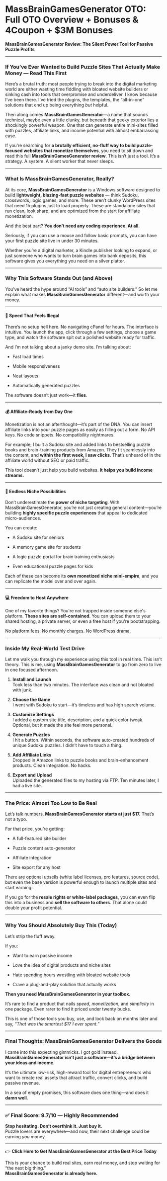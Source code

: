 # MassBrainGamesGenerator OTO: Full OTO Overview + Bonuses & 4Coupon + $3M Bonuses
<p class="" data-start="0" data-end="84"><strong data-start="0" data-end="84">MassBrainGamesGenerator Review: The Silent Power Tool for Passive Puzzle Profits</strong></p>


<hr class="" data-start="86" data-end="89" />

<h3 class="" data-start="91" data-end="185"><strong data-start="95" data-end="185">If You’ve Ever Wanted to Build Puzzle Sites That Actually Make Money — Read This First</strong></h3>
<p class="" data-start="187" data-end="537">Here’s a brutal truth: most people trying to break into the digital marketing world are either wasting time fiddling with bloated website builders or sinking cash into tools that overpromise and underdeliver. I know because I’ve been there. I’ve tried the plugins, the templates, the “all-in-one” solutions that end up being everything <em data-start="523" data-end="528">but</em> helpful.</p>
<p class="" data-start="539" data-end="838">Then along comes <strong data-start="556" data-end="583">MassBrainGamesGenerator</strong>—a name that sounds technical, maybe even a little clunky, but beneath that geeky exterior lies a shockingly powerful weapon. One that can generate entire mini-sites filled with puzzles, affiliate links, and income potential with almost embarrassing ease.</p>
<p class="" data-start="840" data-end="1123">If you’re searching for <strong data-start="864" data-end="960">a brutally efficient, no-fluff way to build puzzle-focused websites that monetize themselves</strong>, you need to sit down and read this full <strong data-start="1002" data-end="1036">MassBrainGamesGenerator review</strong>. This isn’t just a tool. It’s a strategy. A system. A silent worker that never sleeps.</p>


<hr class="" data-start="1125" data-end="1128" />

<h3 class="" data-start="1130" data-end="1178"><strong data-start="1134" data-end="1178">What Is MassBrainGamesGenerator, Really?</strong></h3>
<p class="" data-start="1180" data-end="1553">At its core, <strong data-start="1193" data-end="1220">MassBrainGamesGenerator</strong> is a Windows software designed to build <strong data-start="1261" data-end="1306">lightweight, blazing-fast puzzle websites</strong> — think Sudoku, crosswords, logic games, and more. These aren’t clunky WordPress sites that need 15 plugins just to load properly. These are standalone sites that run clean, look sharp, and are optimized from the start for affiliate monetization.</p>
<p class="" data-start="1555" data-end="1623">And the best part? <strong data-start="1574" data-end="1623">You don’t need any coding experience. At all.</strong></p>
<p class="" data-start="1625" data-end="1746">Seriously, if you can use a mouse and follow basic prompts, you can have your first puzzle site live in under 30 minutes.</p>
<p class="" data-start="1748" data-end="1951">Whether you’re a digital marketer, a Kindle publisher looking to expand, or just someone who wants to turn brain games into bank deposits, this software gives you everything you need on a silver platter.</p>


<hr class="" data-start="1953" data-end="1956" />

<h3 class="" data-start="1958" data-end="2006"><strong data-start="1962" data-end="2006">Why This Software Stands Out (and Above)</strong></h3>
<p class="" data-start="2008" data-end="2162">You’ve heard the hype around “AI tools” and “auto site builders.” So let me explain what makes <strong data-start="2103" data-end="2130">MassBrainGamesGenerator</strong> different—and worth your money.</p>


<hr class="" data-start="2164" data-end="2167" />

<h4 class="" data-start="2169" data-end="2205">🚀 <strong data-start="2177" data-end="2205">Speed That Feels Illegal</strong></h4>
<p class="" data-start="2207" data-end="2434">There’s no setup hell here. No navigating cPanel for hours. The interface is intuitive. You launch the app, click through a few settings, choose a game type, and watch the software spit out a polished website ready for traffic.</p>
<p class="" data-start="2436" data-end="2499">And I’m not talking about a janky demo site. I’m talking about:</p>

<ul data-start="2501" data-end="2591">
 	<li class="" data-start="2501" data-end="2518">
<p class="" data-start="2503" data-end="2518">Fast load times</p>
</li>
 	<li class="" data-start="2519" data-end="2542">
<p class="" data-start="2521" data-end="2542">Mobile responsiveness</p>
</li>
 	<li class="" data-start="2543" data-end="2557">
<p class="" data-start="2545" data-end="2557">Neat layouts</p>
</li>
 	<li class="" data-start="2558" data-end="2591">
<p class="" data-start="2560" data-end="2591">Automatically generated puzzles</p>
</li>
</ul>
<p class="" data-start="2593" data-end="2637">The software doesn’t just work—it <strong data-start="2627" data-end="2636">flies</strong>.</p>


<hr class="" data-start="2639" data-end="2642" />

<h4 class="" data-start="2644" data-end="2684">💰 <strong data-start="2652" data-end="2684">Affiliate-Ready from Day One</strong></h4>
<p class="" data-start="2686" data-end="2890">Monetization is not an afterthought—it’s part of the DNA. You can insert affiliate links into your puzzle pages as easily as filling out a form. No API keys. No code snippets. No compatibility nightmares.</p>
<p class="" data-start="2892" data-end="3164">For example, I built a Sudoku site and added links to bestselling puzzle books and brain-training products from Amazon. They fit seamlessly into the content, and <strong data-start="3054" data-end="3093">within the first week, I saw clicks</strong>. That’s unheard of in the affiliate world without SEO or paid traffic.</p>
<p class="" data-start="3166" data-end="3252">This tool doesn’t just help you build websites. <strong data-start="3214" data-end="3252">It helps you build income streams.</strong></p>


<hr class="" data-start="3254" data-end="3257" />

<h4 class="" data-start="3259" data-end="3298">🧠 <strong data-start="3267" data-end="3298">Endless Niche Possibilities</strong></h4>
<p class="" data-start="3300" data-end="3521">Don’t underestimate the <strong data-start="3324" data-end="3352">power of niche targeting</strong>. With MassBrainGamesGenerator, you’re not just creating general content—you’re building <strong data-start="3441" data-end="3479">highly specific puzzle experiences</strong> that appeal to dedicated micro-audiences.</p>
<p class="" data-start="3523" data-end="3538">You can create:</p>

<ul data-start="3540" data-end="3697">
 	<li class="" data-start="3540" data-end="3567">
<p class="" data-start="3542" data-end="3567">A Sudoku site for seniors</p>
</li>
 	<li class="" data-start="3568" data-end="3601">
<p class="" data-start="3570" data-end="3601">A memory game site for students</p>
</li>
 	<li class="" data-start="3602" data-end="3656">
<p class="" data-start="3604" data-end="3656">A logic puzzle portal for brain training enthusiasts</p>
</li>
 	<li class="" data-start="3657" data-end="3697">
<p class="" data-start="3659" data-end="3697">Even educational puzzle pages for kids</p>
</li>
</ul>
<p class="" data-start="3699" data-end="3817">Each of these can become its <strong data-start="3728" data-end="3763">own monetized niche mini-empire</strong>, and you can replicate the model over and over again.</p>


<hr class="" data-start="3819" data-end="3822" />

<h4 class="" data-start="3824" data-end="3860">💻 <strong data-start="3832" data-end="3860">Freedom to Host Anywhere</strong></h4>
<p class="" data-start="3862" data-end="4082">One of my favorite things? You're not trapped inside someone else's platform. <strong data-start="3940" data-end="3974">These sites are self-contained</strong>. You can upload them to your shared hosting, a private server, or even a free host if you're bootstrapping.</p>
<p class="" data-start="4084" data-end="4141">No platform fees. No monthly charges. No WordPress drama.</p>


<hr class="" data-start="4143" data-end="4146" />

<h3 class="" data-start="4148" data-end="4187"><strong data-start="4152" data-end="4187">Inside My Real-World Test Drive</strong></h3>
<p class="" data-start="4189" data-end="4371">Let me walk you through my experience using this tool in real time. This isn’t theory. This is me, using <strong data-start="4294" data-end="4321">MassBrainGamesGenerator</strong> to go from zero to live in one focused afternoon.</p>

<ol data-start="4373" data-end="5141">
 	<li class="" data-start="4373" data-end="4482">
<p class="" data-start="4376" data-end="4482"><strong data-start="4376" data-end="4398">Install and Launch</strong><br data-start="4398" data-end="4401" />Took less than two minutes. The interface was clean and not bloated with junk.</p>
</li>
 	<li class="" data-start="4484" data-end="4581">
<p class="" data-start="4487" data-end="4581"><strong data-start="4487" data-end="4506">Choose the Game</strong><br data-start="4506" data-end="4509" />I went with Sudoku to start—it’s timeless and has high search volume.</p>
</li>
 	<li class="" data-start="4583" data-end="4731">
<p class="" data-start="4586" data-end="4731"><strong data-start="4586" data-end="4608">Customize Settings</strong><br data-start="4608" data-end="4611" />I added a custom site title, description, and a quick color tweak. Optional, but it made the site feel more personal.</p>
</li>
 	<li class="" data-start="4733" data-end="4886">
<p class="" data-start="4736" data-end="4886"><strong data-start="4736" data-end="4756">Generate Puzzles</strong><br data-start="4756" data-end="4759" />I hit a button. Within seconds, the software auto-created hundreds of unique Sudoku puzzles. I didn’t have to touch a thing.</p>
</li>
 	<li class="" data-start="4888" data-end="5020">
<p class="" data-start="4891" data-end="5020"><strong data-start="4891" data-end="4914">Add Affiliate Links</strong><br data-start="4914" data-end="4917" />Dropped in Amazon links to puzzle books and brain-enhancement products. Clean integration. No hacks.</p>
</li>
 	<li class="" data-start="5022" data-end="5141">
<p class="" data-start="5025" data-end="5141"><strong data-start="5025" data-end="5046">Export and Upload</strong><br data-start="5046" data-end="5049" />Uploaded the generated files to my hosting via FTP. Ten minutes later, I had a live site.</p>
</li>
</ol>

<hr class="" data-start="5143" data-end="5146" />

<h3 class="" data-start="5148" data-end="5192"><strong data-start="5152" data-end="5192">The Price: Almost Too Low to Be Real</strong></h3>
<p class="" data-start="5194" data-end="5280">Let’s talk numbers. <strong data-start="5214" data-end="5261">MassBrainGamesGenerator starts at just $17.</strong> That’s not a typo.</p>
<p class="" data-start="5282" data-end="5313">For that price, you’re getting:</p>

<ul data-start="5315" data-end="5428">
 	<li class="" data-start="5315" data-end="5345">
<p class="" data-start="5317" data-end="5345">A full-featured site builder</p>
</li>
 	<li class="" data-start="5346" data-end="5377">
<p class="" data-start="5348" data-end="5377">Puzzle content auto-generator</p>
</li>
 	<li class="" data-start="5378" data-end="5401">
<p class="" data-start="5380" data-end="5401">Affiliate integration</p>
</li>
 	<li class="" data-start="5402" data-end="5428">
<p class="" data-start="5404" data-end="5428">Site export for any host</p>
</li>
</ul>
<p class="" data-start="5430" data-end="5596">There are optional upsells (white label licenses, pro features, source code), but even the base version is powerful enough to launch multiple sites and start earning.</p>
<p class="" data-start="5598" data-end="5781">If you go for the <strong data-start="5616" data-end="5657">resale rights or white-label packages</strong>, you can even flip this into a business and <strong data-start="5702" data-end="5733">sell the software to others</strong>. That alone could double your profit potential.</p>


<hr class="" data-start="5783" data-end="5786" />

<h3 class="" data-start="5788" data-end="5838"><strong data-start="5792" data-end="5838">Why You Should Absolutely Buy This (Today)</strong></h3>
<p class="" data-start="5840" data-end="5867">Let’s strip the fluff away.</p>
<p class="" data-start="5869" data-end="5876">If you:</p>

<ul data-start="5878" data-end="6071">
 	<li class="" data-start="5878" data-end="5907">
<p class="" data-start="5880" data-end="5907">Want to earn passive income</p>
</li>
 	<li class="" data-start="5908" data-end="5959">
<p class="" data-start="5910" data-end="5959">Love the idea of digital products and niche sites</p>
</li>
 	<li class="" data-start="5960" data-end="6018">
<p class="" data-start="5962" data-end="6018">Hate spending hours wrestling with bloated website tools</p>
</li>
 	<li class="" data-start="6019" data-end="6071">
<p class="" data-start="6021" data-end="6071">Crave a plug-and-play solution that actually works</p>
</li>
</ul>
<p class="" data-start="6073" data-end="6131"><strong data-start="6073" data-end="6131">Then you need MassBrainGamesGenerator in your toolbox.</strong></p>
<p class="" data-start="6133" data-end="6278">It’s rare to find a product that nails <em data-start="6172" data-end="6179">speed</em>, <em data-start="6181" data-end="6195">monetization</em>, and <em data-start="6201" data-end="6213">simplicity</em> in one package. Even rarer to find it priced under twenty bucks.</p>
<p class="" data-start="6280" data-end="6403">This is one of those tools you buy, use, and look back on months later and say, <em data-start="6360" data-end="6403">“That was the smartest $17 I ever spent.”</em></p>


<hr class="" data-start="6405" data-end="6408" />

<h3 class="" data-start="6410" data-end="6476"><strong data-start="6414" data-end="6476">Final Thoughts: MassBrainGamesGenerator Delivers the Goods</strong></h3>
<p class="" data-start="6478" data-end="6629">I came into this expecting gimmicks. I got gold instead. <strong data-start="6535" data-end="6629">MassBrainGamesGenerator isn’t just a software—it’s a bridge between your ideas and income.</strong></p>
<p class="" data-start="6631" data-end="6797">It’s the ultimate low-risk, high-reward tool for digital entrepreneurs who want to create real assets that attract traffic, convert clicks, and build passive revenue.</p>
<p class="" data-start="6799" data-end="6882">In a sea of empty promises, this software does one thing—and does it <strong data-start="6868" data-end="6881">damn well</strong>.</p>


<hr class="" data-start="6884" data-end="6887" />

<h3 class="" data-start="6889" data-end="6939">✅ <strong data-start="6895" data-end="6939">Final Score: 9.7/10 — Highly Recommended</strong></h3>
<p class="" data-start="6941" data-end="7085"><strong data-start="6941" data-end="6994">Stop hesitating. Don’t overthink it. Just buy it.</strong><br data-start="6994" data-end="6997" />Puzzle lovers are everywhere—and now, their next challenge could be earning <em data-start="7073" data-end="7078">you</em> money.</p>


<hr class="" data-start="7087" data-end="7090" />
<p class="" data-start="7092" data-end="7166">👉 <strong data-start="7095" data-end="7164">Click Here to Get MassBrainGamesGenerator at the Best Price Today</strong></p>
<p class="" data-start="7168" data-end="7315">This is your chance to build real sites, earn real money, and stop waiting for “the next big thing.”<br data-start="7268" data-end="7271" /><strong data-start="7271" data-end="7315" data-is-last-node="">MassBrainGamesGenerator is already here.</strong></p>
